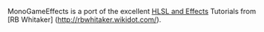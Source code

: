MonoGameEffects is a port of the excellent [HLSL and Effects](http://rbwhitaker.wikidot.com/hlsl-tutorials) Tutorials from [RB Whitaker] (http://rbwhitaker.wikidot.com/).
